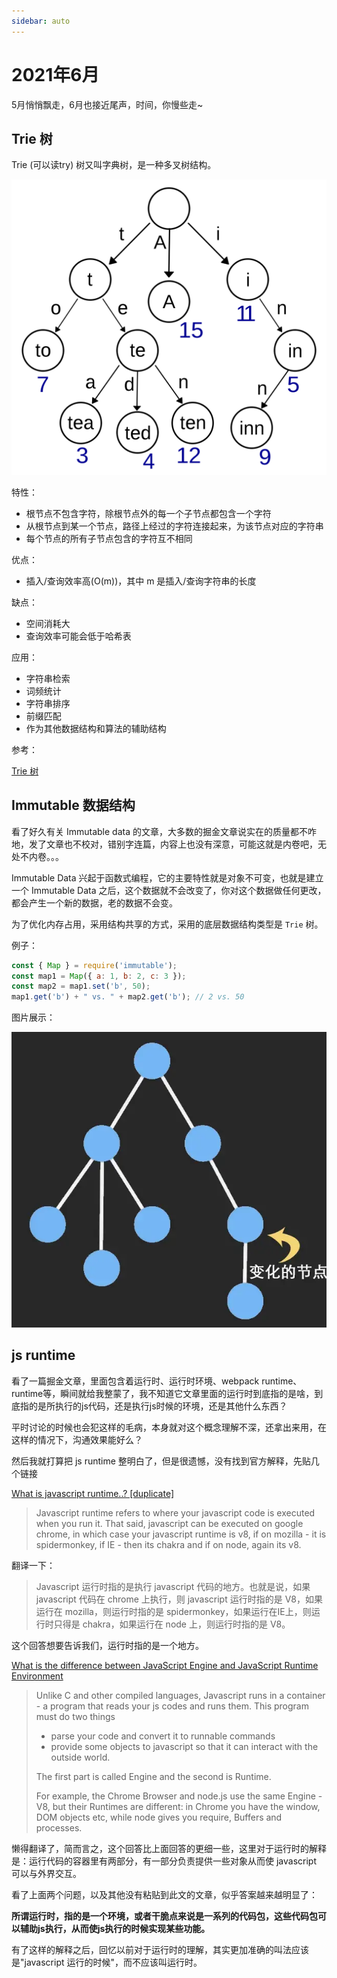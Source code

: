 ```yaml
---
sidebar: auto
---
```


# 2021年6月

5月悄悄飘走，6月也接近尾声，时间，你慢些走~

## Trie 树

Trie (可以读try) 树又叫字典树，是一种多叉树结构。

![Trie 树](./data/tries.png)

特性：

- 根节点不包含字符，除根节点外的每一个子节点都包含一个字符
- 从根节点到某一个节点，路径上经过的字符连接起来，为该节点对应的字符串
- 每个节点的所有子节点包含的字符互不相同

优点：

- 插入/查询效率高(O(m))，其中 m 是插入/查询字符串的长度

缺点：

- 空间消耗大
- 查询效率可能会低于哈希表

应用：

- 字符串检索
- 词频统计
- 字符串排序
- 前缀匹配
- 作为其他数据结构和算法的辅助结构

参考：

[Trie 树](https://blog.csdn.net/lisonglisonglisong/article/details/45584721)

## Immutable 数据结构

看了好久有关 Immutable data 的文章，大多数的掘金文章说实在的质量都不咋地，发了文章也不校对，错别字连篇，内容上也没有深意，可能这就是内卷吧，无处不内卷。。。

Immutable Data 兴起于函数式编程，它的主要特性就是对象不可变，也就是建立一个 Immutable Data 之后，这个数据就不会改变了，你对这个数据做任何更改，都会产生一个新的数据，老的数据不会变。

为了优化内存占用，采用结构共享的方式，采用的底层数据结构类型是 `Trie` 树。

例子：

```javascript
const { Map } = require('immutable');
const map1 = Map({ a: 1, b: 2, c: 3 });
const map2 = map1.set('b', 50);
map1.get('b') + " vs. " + map2.get('b'); // 2 vs. 50
```

图片展示：

![immutable](./data/immutable.gif)

## js runtime

看了一篇掘金文章，里面包含着运行时、运行时环境、webpack runtime、runtime等，瞬间就给我整蒙了，我不知道它文章里面的运行时到底指的是啥，到底指的是所执行的js代码，还是执行js时候的环境，还是其他什么东西？

平时讨论的时候也会犯这样的毛病，本身就对这个概念理解不深，还拿出来用，在这样的情况下，沟通效果能好么？

然后我就打算把 js runtime 整明白了，但是很遗憾，没有找到官方解释，先贴几个链接

[What is javascript runtime..? [duplicate]](https://stackoverflow.com/questions/30838412/what-is-javascript-runtime)

> Javascript runtime refers to where your javascript code is executed when you run it. That said, javascript can be executed on google chrome, in which case your javascript runtime is v8, if on mozilla - it is spidermonkey, if IE - then its chakra and if on node, again its v8.

翻译一下：

> Javascript 运行时指的是执行 javascript 代码的地方。也就是说，如果 javascript 代码在 chrome 上执行，则 javascript 运行时指的是 V8，如果运行在 mozilla，则运行时指的是 spidermonkey，如果运行在IE上，则运行时只得是 chakra，如果运行在 node 上，则运行时指的是 V8。

这个回答想要告诉我们，运行时指的是一个地方。

[What is the difference between JavaScript Engine and JavaScript Runtime Environment](https://stackoverflow.com/questions/29027845/what-is-the-difference-between-javascript-engine-and-javascript-runtime-environm)

> Unlike C and other compiled languages, Javascript runs in a container - a program that reads your js codes and runs them. This program must do two things
>
> - parse your code and convert it to runnable commands
> - provide some objects to javascript so that it can interact with the outside world.
>
> The first part is called Engine and the second is Runtime.
>
> For example, the Chrome Browser and node.js use the same Engine - V8, but their Runtimes are different: in Chrome you have the window, DOM objects etc, while node gives you require, Buffers and processes.

懒得翻译了，简而言之，这个回答比上面回答的更细一些，这里对于运行时的解释是：运行代码的容器里有两部分，有一部分负责提供一些对象从而使 javascript 可以与外界交互。

看了上面两个问题，以及其他没有粘贴到此文的文章，似乎答案越来越明显了：

**所谓运行时，指的是一个环境，或者干脆点来说是一系列的代码包，这些代码包可以辅助js执行，从而使js执行的时候实现某些功能。**

有了这样的解释之后，回忆以前对于运行时的理解，其实更加准确的叫法应该是"javascript 运行的时候"，而不应该叫运行时。
